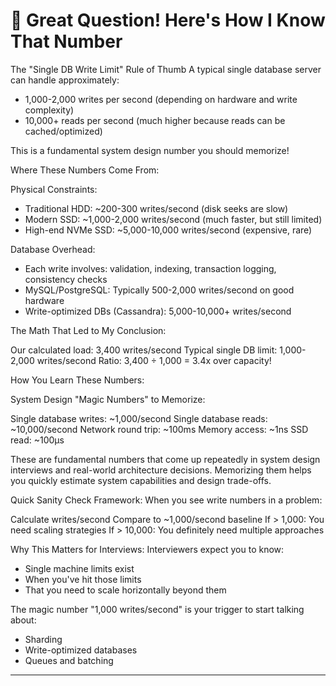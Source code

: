 # 🧮 Great Question! Here's How I Know That Number

The "Single DB Write Limit" Rule of Thumb
A typical single database server can handle approximately:

- 1,000-2,000 writes per second (depending on hardware and write complexity)
- 10,000+ reads per second (much higher because reads can be cached/optimized)

This is a fundamental system design number you should memorize!

Where These Numbers Come From:

Physical Constraints:

- Traditional HDD: ~200-300 writes/second (disk seeks are slow)
- Modern SSD: ~1,000-2,000 writes/second (much faster, but still limited)
- High-end NVMe SSD: ~5,000-10,000 writes/second (expensive, rare)

Database Overhead:

- Each write involves: validation, indexing, transaction logging, consistency checks
- MySQL/PostgreSQL: Typically 500-2,000 writes/second on good hardware
- Write-optimized DBs (Cassandra): 5,000-10,000+ writes/second

The Math That Led to My Conclusion:

Our calculated load: 3,400 writes/second
Typical single DB limit: 1,000-2,000 writes/second
Ratio: 3,400 ÷ 1,000 = 3.4x over capacity!

How You Learn These Numbers:

System Design "Magic Numbers" to Memorize:

Single database writes: ~1,000/second
Single database reads: ~10,000/second
Network round trip: ~100ms
Memory access: ~1ns
SSD read: ~100μs

These are fundamental numbers that come up repeatedly in system design interviews and real-world architecture decisions. Memorizing them helps you quickly estimate system capabilities and design trade-offs.

Quick Sanity Check Framework:
When you see write numbers in a problem:

Calculate writes/second
Compare to ~1,000/second baseline
If > 1,000: You need scaling strategies
If > 10,000: You definitely need multiple approaches

Why This Matters for Interviews:
Interviewers expect you to know:

- Single machine limits exist
- When you've hit those limits
- That you need to scale horizontally beyond them

The magic number "1,000 writes/second" is your trigger to start talking about:

- Sharding
- Write-optimized databases
- Queues and batching

---